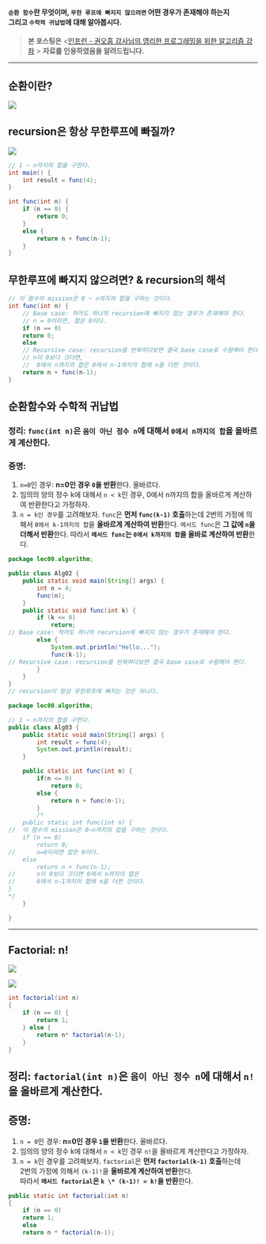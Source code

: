 #### `순환 함수`란 무엇이며, `무한 루프에 빠지지 않으려면` 어떤 경우가 존재해야 하는지 <br>그리고 `수학적 귀납법`에 대해 알아봅시다.

> **본 포스팅은**
> <[인프런 - 권오흠 강사님의 영리한 프로그래밍을 위한 알고리즘 강좌](https://www.inflearn.com/course/%EC%95%8C%EA%B3%A0%EB%A6%AC%EC%A6%98-%EA%B0%95%EC%A2%8C/) > **자료를 인용하였음을 알려드립니다.**

---

## 순환이란?

![](https://user-images.githubusercontent.com/37353837/50761057-c331b380-12ac-11e9-9511-2b121de54791.png)

## recursion은 항상 무한루프에 빠질까?

![](https://user-images.githubusercontent.com/37353837/50761063-c6c53a80-12ac-11e9-8a68-71643ba8b228.png)

```java
// 1 ~ n까지의 합을 구한다.
int main() {
    int result = func(4);
}

int func(int n) {
    if (n == 0) {
        return 0;
    }
    else {
        return n + func(n-1);
    }
}
```

## 무한루프에 빠지지 않으려면? & recursion의 해석

```java
// 이 함수의 mission은 0 ~ n까지의 합을 구하는 것이다.
int func(int n) {
    // Base case: 적어도 하나의 recursion에 빠지지 않는 경우가 존재해야 한다.
    // n = 0이라면, 합은 0이다.
    if (n == 0)
    return 0;
    else
    // Recursive case: recursion을 반복하다보면 결국 base case로 수렴해야 한다.
    // n이 0보다 크다면,
    //  0에서 n까지의 합은 0에서 n-1까지의 합에 n을 더한 것이다.
    return n + func(n-1);
}
```

## 순환함수와 수학적 귀납법

### 정리: `func(int n)`은 `음이 아닌 정수 n`에 대해서 `0에서 n까지의 합`을 올바르게 계산한다.

### 증명:

1.  `n=0`인 경우: **n=0인 경우 `0`을 반환**한다. 올바르다.
2.  임의의 양의 정수 k에 대해서 `n < k`인 경우, 0에서 n까지의 합을 올바르게 계산하여 반환한다고 가정하자.
3.  `n = k인 경우`를 고려해보자. `func`은 **먼저 `func(k-1)` 호출**하는데 2번의 가정에 의해서
    `0에서 k-1까지의 합`을 **올바르게 계산하여 반환**한다.
    `메서드 func`은 **그 값에 `n`을 더해서 반환**한다.
    따라서 **`메서드 func`는 `0에서 k까지의 합`을 올바로 계산하여 반환**한다.

```java
package lec00.algorithm;

public class Alg02 {
	public static void main(String[] args) {
		int n = 4;
		func(n);
	}
	public static void func(int k) {
		if (k <= 0)
			return;
// Base case: 적어도 하나의 recursion에 빠지지 않는 경우가 존재해야 한다.
		else {
			System.out.println("Hello...");
			func(k-1);
// Recursive case: recursion을 반복하다보면 결국 base case로 수렴해야 한다.
		}
	}
}
// recursion이 항상 무한루프에 빠지는 것은 아니다.
```

```java
package lec00.algorithm;

// 1 ~ n까지의 합을 구한다.
public class Alg03 {
	public static void main(String[] args) {
		int result = func(4);
		System.out.println(result);
	}

	public static int func(int n) {
		if(n <= 0)
			return 0;
		else {
			return n + func(n-1);
		}
		/*
	public static int func(int n) {
//	이 함수의 mission은 0~n까지의 합을 구하는 것이다.
	if (n == 0)
		return 0;
//		n=0이라면 합은 0이다.
	else
		return n + func(n-1);
//		n이 0보다 크다면 0에서 n까지의 합은
//		0에서 n-1까지의 합에 n을 더한 것이다.
}
*/
	}

}

```

---

## Factorial: n!

![](https://user-images.githubusercontent.com/37353837/50761066-c88efe00-12ac-11e9-961a-4850e55da65e.png)

![](https://user-images.githubusercontent.com/37353837/50761576-10faeb80-12ae-11e9-8a40-f6f4c1c01c86.png)

```java
int factorial(int n)
{
    if (n == 0) {
        return 1;
    } else {
        return n* factorial(n-1);
    }
}
```

## 정리: `factorial(int n)`은 `음이 아닌 정수 n`에 대해서 `n!`을 올바르게 계산한다.

## 증명:

1. `n = 0`인 경우: **n=0인 경우 `1`을 반환**한다. 올바르다.
2. 임의의 양의 정수 k에 대해서 `n < k`인 경우 `n!`을 올바르게 계산한다고 가정하자.
3. `n = k`인 경우를 고려해보자. `factorial`은 **먼저 `factorial(k-1)` 호출**하는데 <br>
   2번의 가정에 의해서 `(k-1)!`을 **올바르게 계산하여 반환**한다. <br>
   따라서 **`메서드 factorial`은 `k \* (k-1)! = k!`을 반환**한다.

```java
public static int factorial(int n)
{
	if (n == 0)
	return 1;
	else
	return n * factorial(n-1);
```
